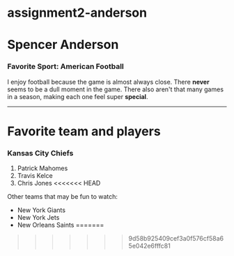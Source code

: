 # assignment2-anderson
# Spencer Anderson
### Favorite Sport: American Football
I enjoy football because the game is almost always close. There **never** seems to be a dull moment in the game. There also aren't that many games in a season, making each one feel super **special**. 
***
# Favorite team and players
### Kansas City Chiefs 
1. Patrick Mahomes 
2. Travis Kelce 
3. Chris Jones 
<<<<<<< HEAD

Other teams that may be fun to watch: 
* New York Giants 
* New York Jets 
* New Orleans Saints
=======
>>>>>>> 9d58b925409cef3a0f576cf58a65e042e6fffc81
